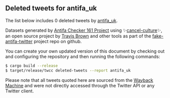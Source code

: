 ## Deleted tweets for antifa_uk

The list below includes 0 deleted tweets by
[antifa_uk](https://twitter.com/antifa_uk).



Datasets generated by [Antifa Checker 161 Project](https://twitter.com/antifacheck161) using ✨[cancel-culture](https://github.com/travisbrown/cancel-culture)✨, an open source project by 
[Travis Brown](https://twitter.com/travisbrown) and other tools as part of the 
[fake-antifa-twitter](https://github.com/antifacheck161/fake-antifa-twitter) project repo on github.

You can create your own updated version of this document by checking out and configuring the
repository and then running the following commands:

```bash
$ cargo build --release
$ target/release/twcc deleted-tweets --report antifa_uk
```

Please note that all tweets quoted here are sourced from the
[Wayback Machine](https://web.archive.org) and were not directly accessed through the Twitter API or
any Twitter client.

